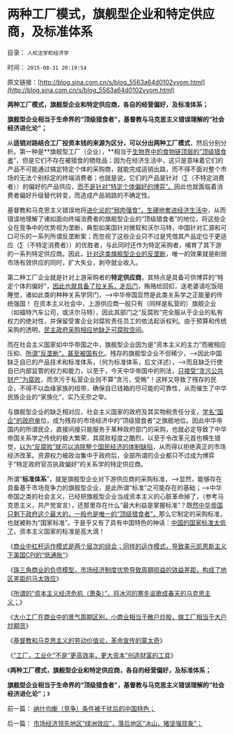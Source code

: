 # 两种工厂模式，旗舰型企业和特定供应商，及标准体系

目录： `人权法学和经济学` 

时间： `2015-08-31 20:19:54` 

原文链接：[http://blog.sina.com.cn/s/blog_5563a64d0102vvom.html](http://blog.sina.com.cn/s/blog_5563a64d0102vvom.html)

**两种工厂模式，旗舰型企业和特定供应商，各自的经营偏好，及标准体系；**

**旗舰型企业相当于生命界的“顶级猎食者”，基督教与马克思主义错误理解的“社会经济进化论”；**

从**适销对路结合工厂投资本钱的来源为区分，可以分出两种工厂模式**，然后分别分析。第一种是**旗舰型工厂（企业），**相当于[生物界中的食物链顶层的“顶级猎食者](../../../2009/5/30/国际资本欧美列强是嗜腐生物习性.md)”，但是它们不存在被猎食的牺牲品；因为在经济生活中，这只是意味着它们的产品不可能通过搞定特定个体的采购商，就能完成适销出路，而不得不面对整个市场的无法个别标定的终端消费者；也就是说，它们的产品是针对（∑（不特定消费者））的偏好的产品供应，[而不是针对“特定个体偏好的博弈”。](../../../2014/3/22/博弈论的偏好法则，在股市中的运用，趋势投资，和逆向思维.md)因此也就面临着消费者偏好升级替代转变，而造成产品销路的不确定性。

基督教和马克思主义错误地将[进化论的“弱肉强食”，生硬地套进经济生活中](../../../2013/5/12/边际推进定律，物竞天择的丛林法则不是弱肉强食.md)，从而错误地理解了诸如面向终端消费者的旗舰型企业的“顶级猎食者”的地位，将这些企业在竞争中的优势视为垄断，典型如美国针对微软和沃尔马特，中国针对汇源和可口可乐的一系列所谓反垄断案；而忽视了这些企业只不过是凭借其产品定位于更适应（∑（不特定消费者））的优胜者，与此同时还作为特定采购者，哺育了其下游的一系列特定供应商。因此，[针对这类旗舰型企业的反垄断](../../../2012/10/5/马克思主义在西方传统中根基深厚.md)，唯一的效果就是削弱市场有效供应的同时，扩大失业，剥夺就业收入。

第二种工厂企业就是针对上游采购者的**特定供应商**，其特点是具备可供博弈的“特定个体的偏好”，[因此也就具备了拉关系，走后门](../../../2012/3/20/公有制中的特权交换和灰色的收入.md)，贿赂给回扣，送老婆请吃饭陪睡觉，诸如此类的种种关系学窍门，——>中华帝国显然是此类关系学之正能量的传统强国！
在资本主义社会中，上游供应商一般只有（同样是私营的）旗舰企业（如福特汽车公司，或沃尔马特），因此其部门之“反腐败”完全服从于企业的私有权力的绝对性，并保留受害企业对腐败责任员工的依法起诉权利。由于预算和传统采购的透明，[民主政府采购相应地缺乏可腐败空间](../../../2009/10/22/大赦腐败的成本边界和民主妥协的收益确定.md)。

而在社会主义国家如中华帝国之中，旗舰型企业因为是“资本主义的主力”而被相应压抑、[所谓“反垄断”，甚至被国有化](../../../2014/8/12/政治迫害福喜的唯一结果，是食品和服务行业国有化.md)。残存的旗舰型企业不但稀少，——>因此中国缺乏自已的产品技术和标准体系，（何为标准体系，后文详述），——>而且缺乏行使自已内部监管的权力和能力，以至于，今天中华帝国中的刑法，[只接受“贪污公共财产”为腐败](../../../2010/3/1/讲民主的反腐败，从何说起？.md)，而贪污于私营企业则不算“贪污，受贿”！这样又导致了残存的民企，不得不以血缘家族的纽带，确保自已钱箱的尽可能的可靠性，从而催生了中华民族企业的“家族化”，实乃无奈之举。

与旗舰型企业的缺乏相对应，社会主义国家的政府及其实物税责任分支，[学名“国企”的政府单](../../../2011/11/5/国企名“企”不是企业，国企是国防单位.md)位，成为残存的市场经济中的“顶级猎食者”之旗舰地位。因此中华帝国内的所谓民企，直接间接只能服务于某种政府部门的采购，也就必定导致了中华帝国关系学之传统的极大繁荣，其腐败程度之酷烈，以至于令改革元首也横生错觉，[以为“反腐败”就可以消除整个国民经济的体制缺陷](../../../2015/4/14/裸官无可恨之处,反腐败往“贪财之官”下功夫，是号错脉，开错药；.md)，从而得以拒绝真正的市场经济改革。资源权力被政治集中于政府后，全部所谓的企业都只不过成为博弈于“特定政府官员执政偏好”的关系学的特定供应商。

所谓“**标准体系**”，就是旗舰型企业对下游供应商的采购标准，——>显然，能够存在具备基于市场竞争力的旗舰型企业，是此所谓“标准”之可能存在的基础；——>中华帝国之类的社会主义，已经把旗舰型企业当成资本主义的心脏革命掉了，（参考马克思主义，共产党宣言），还那里存在什么“最大利益是掌握标准”？既[然中华帝国只剩下政府这个最大的，一般也是唯一的“顶级猎食者”，](../../../2008/11/10/行政命令拉动不了内需，凯恩斯主义的老调重弹.md)那么它制定的采购标准，也就被称为“国家标准”。于是乎又有了具有中国特色的神话：[中国的国家标准太低了](../../../2013/5/9/全世界最低的老婆国家标准！政府为什么不管？.md)，资本主义国家的标准是高大滴！

《[商业中杠杆运作模式是两个层次的组合；同样的运作模式，导致美元凯恩斯主义下美国CPI的“低通胀”](../../../2015/8/25/民营商业的负债链，商业中杠杆运作模式是两个层次的组合.md)》

《[珠三角商业的负债模型，市场经济制度优势导致周期损益的效益差距，构成了地区差距的马太效应](../../../2015/8/26/珠三角商业的负债模型，解读钱荒与泛滥周期,地区差距的马太效应.md)》

《[所谓的“资本主义经济危机（萧条）”，将冰河的寒冬讴歌成春天的马克思主义；](../../../2015/8/27/市场经济领先地区“绿洲效应”，落后地区“冰山，猪坚强现象”；.md)》

《[大小工厂在商业中的景气周期区别，小商业相当于散户炒股，做工厂相当于大户炒期货](../../../2015/8/28/小商业相当于散户炒股，做工厂相当于大户炒期货；.md)》

《[基督教和马克思主义的劳动价值论，革命宣传的蒙太奇](../../../2015/8/29/基督教和马克思主义的劳动价值论，革命宣传的蒙太奇；.md)》

《[“工厂，工业化”不是“更高效率，更大资本”创造财富的工具](../../../2015/8/30/基督教和马克思主义者对“工厂，工业化”的误解；.md)》

《**两种工厂模式，旗舰型企业和特定供应商，各自的经营偏好，及标准体系；**

**旗舰型企业相当于生命界的“顶级猎食者”，基督教与马克思主义错误理解的“社会经济进化论”；**》

前一篇： [纳什均衡（竞争）条件被干扰后的中国特色；](../../../2015/9/2/纳什均衡（竞争）条件被干扰后的中国特色；.md)

后一篇： [市场经济领先地区“绿洲效应”，落后地区“冰山，猪坚强现象”；](../../../2015/8/27/市场经济领先地区“绿洲效应”，落后地区“冰山，猪坚强现象”；.md)

